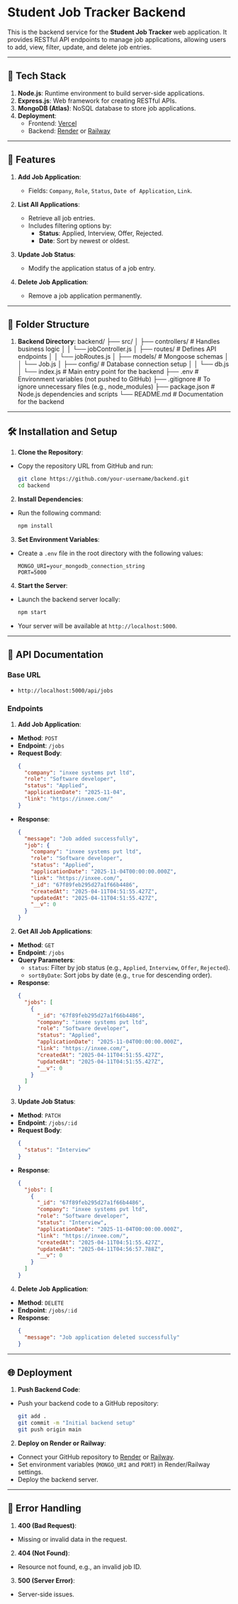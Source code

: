 # Student Job Tracker Backend

This is the backend service for the **Student Job Tracker** web application. It provides RESTful API endpoints to manage job applications, allowing users to add, view, filter, update, and delete job entries.

---

## 🔧 Tech Stack

1. **Node.js**: Runtime environment to build server-side applications.
2. **Express.js**: Web framework for creating RESTful APIs.
3. **MongoDB (Atlas)**: NoSQL database to store job applications.
4. **Deployment**:
   - Frontend: [Vercel](https://vercel.com/)
   - Backend: [Render](https://render.com/) or [Railway](https://railway.app/)

---

## 🚀 Features

1. **Add Job Application**:

   - Fields: `Company`, `Role`, `Status`, `Date of Application`, `Link`.

2. **List All Applications**:

   - Retrieve all job entries.
   - Includes filtering options by:
     - **Status**: Applied, Interview, Offer, Rejected.
     - **Date**: Sort by newest or oldest.

3. **Update Job Status**:

   - Modify the application status of a job entry.

4. **Delete Job Application**:
   - Remove a job application permanently.

---

## 📂 Folder Structure

1. **Backend Directory**:
   backend/ ├── src/ │ ├── controllers/ # Handles business logic │ │ └── jobController.js │ ├── routes/ # Defines API endpoints │ │ └── jobRoutes.js │ ├── models/ # Mongoose schemas │ │ └── Job.js │ ├── config/ # Database connection setup │ │ └── db.js │ └── index.js # Main entry point for the backend ├── .env # Environment variables (not pushed to GitHub) ├── .gitignore # To ignore unnecessary files (e.g., node_modules) ├── package.json # Node.js dependencies and scripts └── README.md # Documentation for the backend

---

## 🛠️ Installation and Setup

1. **Clone the Repository**:

- Copy the repository URL from GitHub and run:
  ```bash
  git clone https://github.com/your-username/backend.git
  cd backend
  ```

2. **Install Dependencies**:

- Run the following command:
  ```bash
  npm install
  ```

3. **Set Environment Variables**:

- Create a `.env` file in the root directory with the following values:
  ```env
  MONGO_URI=your_mongodb_connection_string
  PORT=5000
  ```

4. **Start the Server**:

- Launch the backend server locally:

  ```bash
  npm start
  ```

- Your server will be available at `http://localhost:5000`.

---

## 📄 API Documentation

### Base URL

- `http://localhost:5000/api/jobs`

### Endpoints

1. **Add Job Application**:

- **Method**: `POST`
- **Endpoint**: `/jobs`
- **Request Body**:
  ```json
  {
    "company": "inxee systems pvt ltd",
    "role": "Software developer",
    "status": "Applied",
    "applicationDate": "2025-11-04",
    "link": "https://inxee.com/"
  }
  ```
- **Response**:
  ```json
  {
    "message": "Job added successfully",
    "job": {
      "company": "inxee systems pvt ltd",
      "role": "Software developer",
      "status": "Applied",
      "applicationDate": "2025-11-04T00:00:00.000Z",
      "link": "https://inxee.com/",
      "_id": "67f89feb295d27a1f66b4486",
      "createdAt": "2025-04-11T04:51:55.427Z",
      "updatedAt": "2025-04-11T04:51:55.427Z",
      "__v": 0
    }
  }
  ```

2. **Get All Job Applications**:

- **Method**: `GET`
- **Endpoint**: `/jobs`
- **Query Parameters**:
  - `status`: Filter by job status (e.g., `Applied`, `Interview`, `Offer`, `Rejected`).
  - `sortByDate`: Sort jobs by date (e.g., `true` for descending order).
- **Response**:
  ```json
  {
    "jobs": [
      {
        "_id": "67f89feb295d27a1f66b4486",
        "company": "inxee systems pvt ltd",
        "role": "Software developer",
        "status": "Applied",
        "applicationDate": "2025-11-04T00:00:00.000Z",
        "link": "https://inxee.com/",
        "createdAt": "2025-04-11T04:51:55.427Z",
        "updatedAt": "2025-04-11T04:51:55.427Z",
        "__v": 0
      }
    ]
  }
  ```

3. **Update Job Status**:

- **Method**: `PATCH`
- **Endpoint**: `/jobs/:id`
- **Request Body**:
  ```json
  {
    "status": "Interview"
  }
  ```
- **Response**:
  ```json
  {
    "jobs": [
      {
        "_id": "67f89feb295d27a1f66b4486",
        "company": "inxee systems pvt ltd",
        "role": "Software developer",
        "status": "Interview",
        "applicationDate": "2025-11-04T00:00:00.000Z",
        "link": "https://inxee.com/",
        "createdAt": "2025-04-11T04:51:55.427Z",
        "updatedAt": "2025-04-11T04:56:57.788Z",
        "__v": 0
      }
    ]
  }
  ```

4. **Delete Job Application**:

- **Method**: `DELETE`
- **Endpoint**: `/jobs/:id`
- **Response**:
  ```json
  {
    "message": "Job application deleted successfully"
  }
  ```

---

## 🌐 Deployment

1. **Push Backend Code**:

- Push your backend code to a GitHub repository:
  ```bash
  git add .
  git commit -m "Initial backend setup"
  git push origin main
  ```

2. **Deploy on Render or Railway**:

- Connect your GitHub repository to [Render](https://render.com/) or [Railway](https://railway.app/).
- Set environment variables (`MONGO_URI` and `PORT`) in Render/Railway settings.
- Deploy the backend server.

---

## 🐞 Error Handling

1. **400 (Bad Request)**:

- Missing or invalid data in the request.

2. **404 (Not Found)**:

- Resource not found, e.g., an invalid job ID.

3. **500 (Server Error)**:

- Server-side issues.
